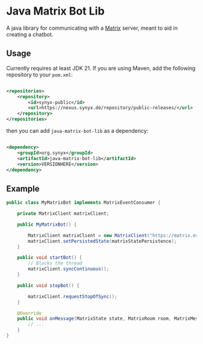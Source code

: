 # Java Matrix Bot Lib

A java library for communicating with a [Matrix](https://matrix.org) server, meant to aid in creating a chatbot.

## Usage

Currently requires at least JDK 21.
If you are using Maven, add the following repository to your `pom.xml`:

```xml

<repositories>
    <repository>
        <id>synyx-public</id>
        <url>https://nexus.synyx.de/repository/public-releases/</url>
    </repository>
</repositories>
```

then you can add `java-matrix-bot-lib` as a dependency:

```xml

<dependency>
    <groupId>org.synyx</groupId>
    <artifactId>java-matrix-bot-lib</artifactId>
    <version>VERSIONHERE</version>
</dependency>
```

## Example

```java
public class MyMatrixBot implements MatrixEventConsumer {

    private MatrixClient matrixClient;

    public MyMatrixBot() {

        MatrixClient matrixClient = new MatrixClient("https://matrix.example.com", "username", "password");
        matrixClient.setPersistedState(matrixStatePersistence);
    }

    public void startBot() {
        // Blocks the thread
        matrixClient.syncContinuous();
    }

    public void stopBot() {

        matrixClient.requestStopOfSync();
    }

    @Override
    public void onMessage(MatrixState state, MatrixRoom room, MatrixMessage message) {
        // ...
    }
}
```

